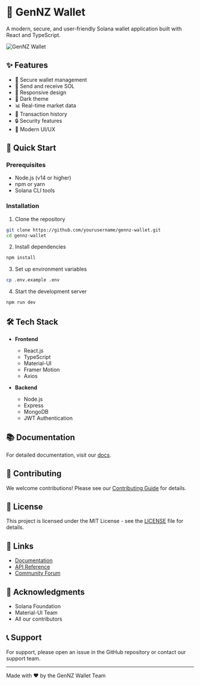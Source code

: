 # 🦄 GenNZ Wallet

A modern, secure, and user-friendly Solana wallet application built with React and TypeScript.

![GenNZ Wallet](https://i.imgur.com/your-screenshot.png)

## ✨ Features

- 🔐 Secure wallet management
- 💸 Send and receive SOL
- 📱 Responsive design
- 🌙 Dark theme
- 📊 Real-time market data
- 🔄 Transaction history
- 🔒 Security features
- 🎨 Modern UI/UX

## 🚀 Quick Start

### Prerequisites

- Node.js (v14 or higher)
- npm or yarn
- Solana CLI tools

### Installation

1. Clone the repository
```bash
git clone https://github.com/yourusername/gennz-wallet.git
cd gennz-wallet
```

2. Install dependencies
```bash
npm install
```

3. Set up environment variables
```bash
cp .env.example .env
```

4. Start the development server
```bash
npm run dev
```

## 🛠 Tech Stack

- **Frontend**
  - React.js
  - TypeScript
  - Material-UI
  - Framer Motion
  - Axios

- **Backend**
  - Node.js
  - Express
  - MongoDB
  - JWT Authentication

## 📚 Documentation

For detailed documentation, visit our [docs](https://docs.gennz-wallet.com).

## 🤝 Contributing

We welcome contributions! Please see our [Contributing Guide](CONTRIBUTING.md) for details.

## 📄 License

This project is licensed under the MIT License - see the [LICENSE](LICENSE) file for details.

## 🔗 Links

- [Documentation](https://docs.gennz-wallet.com)
- [API Reference](https://api.gennz-wallet.com)
- [Community Forum](https://community.gennz-wallet.com)

## 🙏 Acknowledgments

- Solana Foundation
- Material-UI Team
- All our contributors

## 📞 Support

For support, please open an issue in the GitHub repository or contact our support team.

---

Made with ❤️ by the GenNZ Wallet Team
